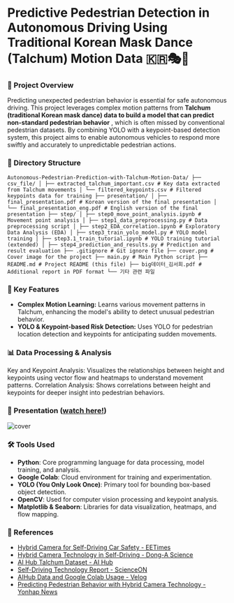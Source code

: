 # Predictive Pedestrian Detection in Autonomous Driving Using Traditional Korean Mask Dance (Talchum) Motion Data 🇰🇷🎭🕺


### 📌 Project Overview

Predicting unexpected pedestrian behavior is essential for safe autonomous driving. This project leverages complex motion patterns from **Talchum (traditional Korean mask dance) data to build a model that can predict non-standard pedestrian behavior**
, which is often missed by conventional pedestrian datasets. By combining YOLO with a keypoint-based detection system, this project aims to enable autonomous vehicles to respond more swiftly and accurately to unpredictable pedestrian actions.

### 📂 Directory Structure
```Autonomous-Pedestrian-Prediction-with-Talchum-Motion-Data/ ├── csv_file/ │ ├── extracted_talchum_important.csv # Key data extracted from Talchum movements │ └── filtered_keypoints.csv # Filtered keypoints data for training ├── presentation/ │ ├── final_presentation.pdf # Korean version of the final presentation │ └── final_presentation_eng.pdf # English version of the final presentation ├── step/ │ ├── step0_move_point_analysis.ipynb # Movement point analysis │ ├── step1_data_preprocessing.py # Data preprocessing script │ ├── step2_EDA_correlation.ipynb # Exploratory Data Analysis (EDA) │ ├── step3_train_yolo_model.py # YOLO model training │ ├── step3.1_train_tutorial.ipynb # YOLO training tutorial (extended) │ ├── step4_prediction_and_results.py # Prediction and result evaluation ├── .gitignore # Git ignore file ├── cover.png # Cover image for the project ├── main.py # Main Python script ├── README.md # Project README (this file) ├── big데이터_김서희.pdf # Additional report in PDF format └── 기타 관련 파일```


### 🚀 Key Features

- **Complex Motion Learning:** Learns various movement patterns in Talchum, enhancing the model's ability to detect unusual pedestrian behavior.
- **YOLO & Keypoint-based Risk Detection:** Uses YOLO for pedestrian location detection and keypoints for anticipating sudden movements.

### 📊 Data Processing & Analysis
Key and Keypoint Analysis: Visualizes the relationships between height and keypoints using vector flow and heatmaps to understand movement patterns.
Correlation Analysis: Shows correlations between height and keypoints for deeper insight into pedestrian behaviors.

### 📼 Presentation ([watch here!](https://youtu.be/ZgqAdSvPlhI))
![cover](cover.png)

### 🛠️ Tools Used
- **Python**: Core programming language for data processing, model training, and analysis.
- **Google Colab**: Cloud environment for training and experimentation.
- **YOLO (You Only Look Once)**: Primary tool for bounding box-based object detection.
- **OpenCV**: Used for computer vision processing and keypoint analysis.
- **Matplotlib & Seaborn**: Libraries for data visualization, heatmaps, and flow mapping.


### 📄 References

- [Hybrid Camera for Self-Driving Car Safety - EETimes](https://www.eetimes.eu/hybrid-camera-targets-self-driving-car-safety/)
- [Hybrid Camera Technology in Self-Driving - Dong-A Science](https://m.dongascience.com/news.php?idx=65680)
- [AI Hub Talchum Dataset - AI Hub](https://www.aihub.or.kr/aihubdata/data/view.do?currMenu=115&topMenu=100&aihubDataSe=data&dataSetSn=71759)
- [Self-Driving Technology Report - ScienceON](https://scienceon.kisti.re.kr/srch/selectPORSrchReport.do?cn=TRKO202300005284)
- [AIHub Data and Google Colab Usage - Velog](https://velog.io/@guswns7451/%EB%A8%B8%EC%8B%A0%EB%9F%AC%EB%8B%9D-AIHub-%EB%8D%B0%EC%9D%B4%ED%84%B0-%EB%8B%A4%EC%9A%B4-Google-Colab-%EC%82%AC%EC%9A%A9)
- [Predicting Pedestrian Behavior with Hybrid Camera Technology - Yonhap News](https://www.yna.co.kr/view/MYH20211011013700641)
